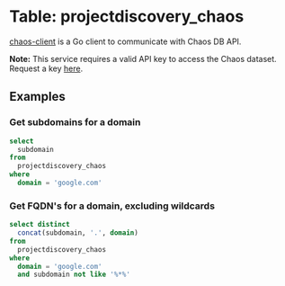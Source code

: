 # Table: projectdiscovery_chaos

[chaos-client](https://github.com/projectdiscovery/chaos-client) is a Go client to communicate with Chaos DB API.

**Note:** This service requires a valid API key to access the Chaos dataset. Request a key [here](https://chaos.projectdiscovery.io/).

## Examples

### Get subdomains for a domain

```sql
select
  subdomain
from
  projectdiscovery_chaos
where
  domain = 'google.com'
```

### Get FQDN's for a domain, excluding wildcards

```sql
select distinct
  concat(subdomain, '.', domain)
from
  projectdiscovery_chaos
where
  domain = 'google.com'
  and subdomain not like '%*%'
```
